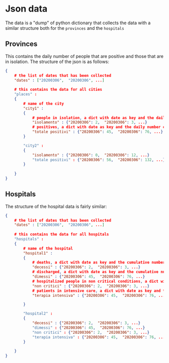 # Json data

The data is a "dump" of python dictionary that collects the data with a similar structure both for the `provinces` and the `hospitals`

## Provinces

This contains the daily number of people that are positive and those that are in isolation.
The structure of the json is as follows:

```json
{
    # the list of dates that has been collected
    "dates" : ["20200306",  "20200306", ...]
    
    # this contains the data for all cities
    "places" : 
    {
        # name of the city
        "city1" : 
        {
            # people in isolation, a dict with date as key and the daily number of people in isolation as value
            "isolamento" : {"20200306": 2,  "20200306": 3, ...}
            # positives, a dict with date as key and the daily number of positive persons
            "totale positivi" : {"20200306": 45,  "20200306": 76, ...}
        } 

        "city2" : 
        {
            "isolamento" : {"20200306": 0,  "20200306": 12, ...}
            "totale positivi" : {"20200306": 56,  "20200306": 132, ...}
        }     
   
    } 
}
```

## Hospitals

The structure of the hospital data is fairly similar:

```json
{
    # the list of dates that has been collected
    "dates" : ["20200306",  "20200306", ...]
    
    # this contains the data for all hospitals
    "hospitals" : 
    {
        # name of the hospital
        "hospital1" : 
        {
            # deaths, a dict with date as key and the cumulative number of death patients
            "decessi" : {"20200306": 2,  "20200306": 3, ...}
            # discharged, a dict with date as key and the cumulative number of discharged patients
            "dimessi" : {"20200306": 45,  "20200306": 76, ...}
            # hospitalized people in non critical conditions, a dict with date as key and the daily number of people 
            "non critici" : {"20200306": 2,  "20200306": 3, ...}
            # patients in intensive care, a dict with date as key and the daily number patients in intensive care
            "terapia intensiva" : {"20200306": 45,  "20200306": 76, ...}

        } 

        "hospital2" : 
        {
            "decessi" : {"20200306": 2,  "20200306": 3, ...}
            "dimessi" : {"20200306": 45,  "20200306": 76, ...}
            "non critici" : {"20200306": 2,  "20200306": 3, ...}
            "terapia intensiva" : {"20200306": 45,  "20200306": 76, ...}
        }     
   
    } 
}
```